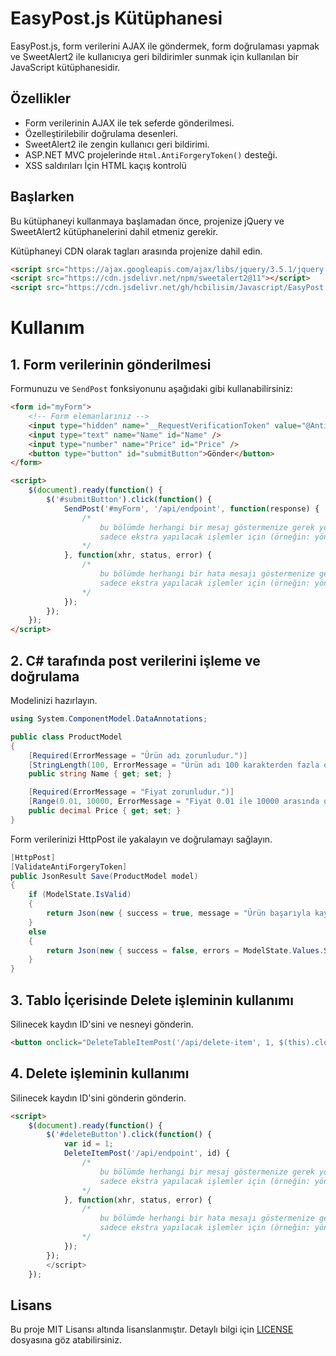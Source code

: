 # EasyPost.js Kütüphanesi

EasyPost.js, form verilerini AJAX ile göndermek, form doğrulaması yapmak ve SweetAlert2 ile kullanıcıya geri bildirimler sunmak için kullanılan bir JavaScript kütüphanesidir.

## Özellikler

- Form verilerinin AJAX ile tek seferde gönderilmesi.
- Özelleştirilebilir doğrulama desenleri.
- SweetAlert2 ile zengin kullanıcı geri bildirimi.
- ASP.NET MVC projelerinde `Html.AntiForgeryToken()` desteği.
- XSS saldırıları  İçin HTML kaçış kontrolü

## Başlarken


Bu kütüphaneyi kullanmaya başlamadan önce, projenize jQuery ve SweetAlert2 kütüphanelerini dahil etmeniz gerekir.

Kütüphaneyi CDN olarak  <head></head> tagları arasında projenize dahil edin.
```html
<script src="https://ajax.googleapis.com/ajax/libs/jquery/3.5.1/jquery.min.js"></script>
<script src="https://cdn.jsdelivr.net/npm/sweetalert2@11"></script>
<script src="https://cdn.jsdelivr.net/gh/hcbilisim/Javascript/EasyPost.min.js"></script>
```

# Kullanım

## 1. Form verilerinin gönderilmesi
Formunuzu ve `SendPost` fonksiyonunu aşağıdaki gibi kullanabilirsiniz:

```html
<form id="myForm">
    <!-- Form elemanlarınız -->
    <input type="hidden" name="__RequestVerificationToken" value="@AntiForgery.GetTokens().Token" />
    <input type="text" name="Name" id="Name" />
    <input type="number" name="Price" id="Price" />
    <button type="button" id="submitButton">Gönder</button>
</form>

<script>
    $(document).ready(function() {
        $('#submitButton').click(function() {
            SendPost('#myForm', '/api/endpoint', function(response) {
                /*
                    bu bölümde herhangi bir mesaj göstermenize gerek yoktur. Kütüphane başarılı işlemler için mesaj vermektedir.
                    sadece ekstra yapılacak işlemler için (örneğin: yönlendirme işlemi) kullanınız.
                */
            }, function(xhr, status, error) {
                /*
                    bu bölümde herhangi bir hata mesajı göstermenize gerek yoktur. Kütüphane hatalı işlemler için mesaj vermektedir.
                    sadece ekstra yapılacak işlemler için (örneğin: yönlendirme işlemi) kullanınız.
                */
            });
        });
    });
</script>
```
## 2. C# tarafında post verilerini işleme ve doğrulama 

Modelinizi hazırlayın. 

```csharp
using System.ComponentModel.DataAnnotations;

public class ProductModel
{
    [Required(ErrorMessage = "Ürün adı zorunludur.")]
    [StringLength(100, ErrorMessage = "Ürün adı 100 karakterden fazla olamaz.")]
    public string Name { get; set; }

    [Required(ErrorMessage = "Fiyat zorunludur.")]
    [Range(0.01, 10000, ErrorMessage = "Fiyat 0.01 ile 10000 arasında olmalıdır.")]
    public decimal Price { get; set; }
}

```

Form verilerinizi HttpPost ile yakalayın ve doğrulamayı sağlayın.
```csharp
[HttpPost]
[ValidateAntiForgeryToken]
public JsonResult Save(ProductModel model)
{
    if (ModelState.IsValid)
    {
        return Json(new { success = true, message = "Ürün başarıyla kaydedildi." });
    }
    else
    {
        return Json(new { success = false, errors = ModelState.Values.SelectMany(v => v.Errors).Select(e => e.ErrorMessage).ToList() });
    }
}
```

## 3. Tablo İçerisinde Delete işleminin kullanımı

Silinecek kaydın ID'sini ve nesneyi gönderin.

```html
<button onclick="DeleteTableItemPost('/api/delete-item', 1, $(this).closest('tr'))">Sil</button>
```

## 4. Delete işleminin kullanımı

Silinecek kaydın ID'sini gönderin gönderin.

```html
<script>
    $(document).ready(function() {
        $('#deleteButton').click(function() {
            var id = 1;
            DeleteItemPost('/api/endpoint', id) {
                /*
                    bu bölümde herhangi bir mesaj göstermenize gerek yoktur. Kütüphane başarılı işlemler için mesaj vermektedir.
                    sadece ekstra yapılacak işlemler için (örneğin: yönlendirme işlemi) kullanınız.
                */
            }, function(xhr, status, error) {
                /*
                    bu bölümde herhangi bir hata mesajı göstermenize gerek yoktur. Kütüphane hatalı işlemler için mesaj vermektedir.
                    sadece ekstra yapılacak işlemler için (örneğin: yönlendirme işlemi) kullanınız.
                */
            });
        });
        </script>
    });
```

## Lisans
Bu proje MIT Lisansı altında lisanslanmıştır. Detaylı bilgi için [LICENSE](LICENSE) dosyasına göz atabilirsiniz.
